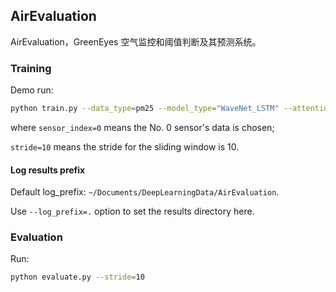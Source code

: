 ## AirEvaluation

AirEvaluation，GreenEyes 空气监控和阈值判断及其预测系统。

### Training

Demo run:

```bash
python train.py --data_type=pm25 --model_type="WaveNet_LSTM" --attention_type="official" --sensor_index=0 --shuffle=True --stride=10
```

where `sensor_index=0` means the No. 0 sensor's data is chosen;

`stride=10` means the stride for the sliding window is 10.

#### Log results prefix

Default log_prefix: `~/Documents/DeepLearningData/AirEvaluation`.

Use `--log_prefix=.` option to set the results directory here.

### Evaluation

Run:

```bash
python evaluate.py --stride=10
```
